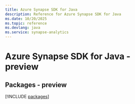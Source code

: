 ```yaml
---
title: Azure Synapse SDK for Java
description: Reference for Azure Synapse SDK for Java
ms.date: 10/20/2025
ms.topic: reference
ms.devlang: java
ms.service: synapse-analytics
---
```

# Azure Synapse SDK for Java - preview
## Packages - preview
[!INCLUDE [packages](synapse-index.md)]